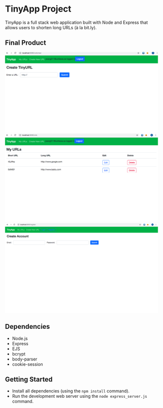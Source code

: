 # TinyApp Project

TinyApp is a full stack web application built with Node and Express that allows users to shorten long URLs (à la bit.ly).

## Final Product

!["urls-new"](https://github.com/jiadanw/tinyapp/blob/master/docs/urls-new.png..png?raw=true)
!["urls-page"](https://raw.githubusercontent.com/jiadanw/tinyapp/master/docs/urls-page.png..png)
!["urls-register"](https://raw.githubusercontent.com/jiadanw/tinyapp/master/docs/urls-register.png..png)

## Dependencies

- Node.js
- Express
- EJS
- bcrypt
- body-parser
- cookie-session

## Getting Started

- Install all dependencies (using the `npm install` command).
- Run the development web server using the `node express_server.js` command.
